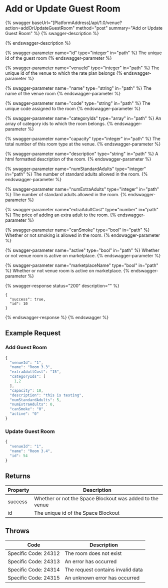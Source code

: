 # Add or Update Guest Room

{% swagger baseUrl="[PlatformAddress]/api/1.0/venue?action=addOrUpdateGuestRoom" method="post" summary="Add or Update Guest Room" %}
{% swagger-description %}

{% endswagger-description %}

{% swagger-parameter name="id" type="integer" in="path" %}
The unique id of the guest room
{% endswagger-parameter %}

{% swagger-parameter name="venueId" type="integer" in="path" %}
The unique id of the venue to which the rate plan belongs
{% endswagger-parameter %}

{% swagger-parameter name="name" type="string" in="path" %}
The name of the venue room
{% endswagger-parameter %}

{% swagger-parameter name="code" type="string" in="path" %}
The unique code assigned to the room
{% endswagger-parameter %}

{% swagger-parameter name="categoryIds" type="array" in="path" %}
An array of category ids to which the room belongs.
{% endswagger-parameter %}

{% swagger-parameter name="capacity" type="integer" in="path" %}
The total number of this room type at the venue.
{% endswagger-parameter %}

{% swagger-parameter name="description" type="string" in="path" %}
A html formatted description of the room.
{% endswagger-parameter %}

{% swagger-parameter name="numStandardAdults" type="integer" in="path" %}
The number of standard adults allowed in the room.
{% endswagger-parameter %}

{% swagger-parameter name="numExtraAdults" type="integer" in="path" %}
The number of standard adults allowed in the room.
{% endswagger-parameter %}

{% swagger-parameter name="extraAdultCost" type="number" in="path" %}
The price of adding an extra adult to the room.
{% endswagger-parameter %}

{% swagger-parameter name="canSmoke" type="bool" in="path" %}
Whether or not smoking is allowed in the room.
{% endswagger-parameter %}

{% swagger-parameter name="active" type="bool" in="path" %}
Whether or not venue room is active on marketplace.
{% endswagger-parameter %}

{% swagger-parameter name="marketplaceName" type="bool" in="path" %}
Whether or not venue room is active on marketplace.
{% endswagger-parameter %}

{% swagger-response status="200" description="" %}
```
{
  "success": true,
  "id": 10
}
```
{% endswagger-response %}
{% endswagger %}

## Example Request

### Add Guest Room

```javascript
{
  "venueId": "1",
  "name": "Room 3.3",
  "extraAdultCost": "15",
  "categoryIds": [
    1,2
  ],
  "capacity": 10,
  "description": "this is testing",
  "numStandardAdults": 5,
  "numExtraAdults": 0,
  "canSmoke": "0",
  "active": "0"
}
```

### Update Guest Room

```javascript
{
  "venueId": "1",
  "name": "Room 3.4",  
  "id": 54
}
```

## Returns

| Property | Description                                              |
| -------- | -------------------------------------------------------- |
| success  | Whether or not the Space Blockout was added to the venue |
| id       | The unique id of the Space Blockout                      |

## Throws

| Code                 | Description                       |
| -------------------- | --------------------------------- |
| Specific Code: 24312 | The room does not exist           |
| Specific Code: 24313 | An error has occurred             |
| Specific Code: 24314 | The request contains invalid data |
| Specific Code: 24315 | An unknown error has occurred     |
